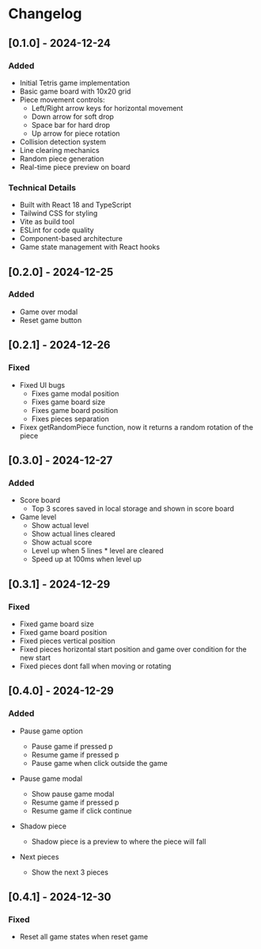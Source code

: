# Changelog

## [0.1.0] - 2024-12-24

### Added

- Initial Tetris game implementation
- Basic game board with 10x20 grid
- Piece movement controls:
  - Left/Right arrow keys for horizontal movement
  - Down arrow for soft drop
  - Space bar for hard drop
  - Up arrow for piece rotation
- Collision detection system
- Line clearing mechanics
- Random piece generation
- Real-time piece preview on board

### Technical Details

- Built with React 18 and TypeScript
- Tailwind CSS for styling
- Vite as build tool
- ESLint for code quality
- Component-based architecture
- Game state management with React hooks

## [0.2.0] - 2024-12-25

### Added

- Game over modal
- Reset game button

## [0.2.1] - 2024-12-26

### Fixed

- Fixed UI bugs
  - Fixes game modal position
  - Fixes game board size
  - Fixes game board position
  - Fixes pieces separation
- Fixex getRandomPiece function, now it returns a random rotation of the piece

## [0.3.0] - 2024-12-27

### Added

- Score board
  - Top 3 scores saved in local storage and shown in score board
- Game level
  - Show actual level
  - Show actual lines cleared
  - Show actual score
  - Level up when 5 lines \* level are cleared
  - Speed up at 100ms when level up

## [0.3.1] - 2024-12-29

### Fixed

- Fixed game board size
- Fixed game board position
- Fixed pieces vertical position
- Fixed pieces horizontal start position and game over condition for the new start
- Fixed pieces dont fall when moving or rotating

## [0.4.0] - 2024-12-29

### Added

- Pause game option

  - Pause game if pressed p
  - Resume game if pressed p
  - Pause game when click outside the game

- Pause game modal

  - Show pause game modal
  - Resume game if pressed p
  - Resume game if click continue

- Shadow piece

  - Shadow piece is a preview to where the piece will fall

- Next pieces
  - Show the next 3 pieces

## [0.4.1] - 2024-12-30

### Fixed

- Reset all game states when reset game

